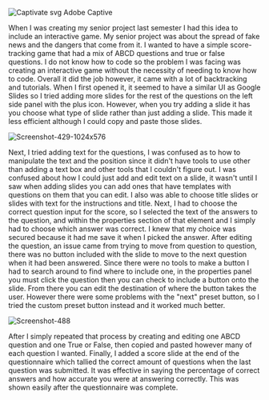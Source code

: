 ![Captivate svg](https://github.com/ChicoState/ux-personal-portfolio-daduran1968/assets/157514880/f1dccd4b-bbed-4805-a40d-aaf9c1ba5abc)
Adobe Captive

When I was creating my senior project last semester I had this idea to include an interactive game. My senior project was about the spread of fake news and the dangers that come from it. I wanted to have a simple score-tracking game that had a mix of ABCD questions and true or false questions. I do not know how to code so the problem I was facing was creating an interactive game without the necessity of needing to know how to code. Overall it did the job however, it came with a lot of backtracking and tutorials. When I first opened it, it seemed to have a similar UI as Google Slides so I tried adding more slides for the rest of the questions on the left side panel with the plus icon. However, when you try adding a slide it has you choose what type of slide rather than just adding a slide. This made it less efficient although I could copy and paste those slides. 

![Screenshot-429-1024x576](https://github.com/ChicoState/ux-personal-portfolio-daduran1968/assets/157514880/1b4f2f32-73a1-4c99-90fd-ebd80244abcf)

Next, I tried adding text for the questions, I was confused as to how to manipulate the text and the position since it didn't have tools to use other than adding a text box and other tools that I couldn't figure out. I was confused about how I could just add and edit text on a slide, it wasn't until I saw when adding slides you can add ones that have templates with questions on them that you can edit. I also was able to choose title slides or slides with text for the instructions and title. Next, I had to choose the correct question input for the score, so I selected the text of the answers to the question, and within the properties section of that element and I simply had to choose which answer was correct. I knew that my choice was secured because it had me save it when I picked the answer. After editing the question, an issue came from trying to move from question to question, there was no button included with the slide to move to the next question when it had been answered. Since there were no tools to make a button I had to search around to find where to include one, in the properties panel you must click the question then you can check to include a button onto the slide. From there you can edit the destination of where the button takes the user. However there were some problems with the "next" preset button, so I tried the custom preset button instead and it worked much better.    

![Screenshot-488](https://github.com/ChicoState/ux-personal-portfolio-daduran1968/assets/157514880/e03ab764-886a-44d6-9591-123bf9cfdf79)

After I simply repeated that process by creating and editing one ABCD question and one True or False, then copied and pasted however many of each question I wanted. Finally, I added a score slide at the end of the questionnaire which tallied the correct amount of questions when the last question was submitted. It was effective in saying the percentage of correct answers and how accurate you were at answering correctly. This was shown easily after the questionnaire was complete.
